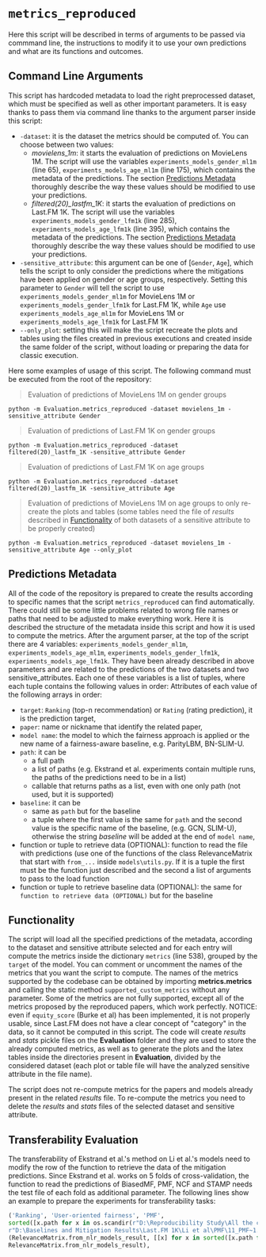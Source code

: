 # `metrics_reproduced`

Here this script will be described in terms of arguments to be passed via commmand line, the instructions to modify it
to use your own predictions and what are its functions and outcomes.

## Command Line Arguments

This script has hardcoded metadata to load the right preprocessed dataset, which must be specified as well as other
important parameters. It is easy thanks to pass them via command line thanks to the argument parser inside this script:
- `-dataset`: it is the dataset the metrics should be computed of. You can choose between two values:
    - *movielens_1m*: it starts the evaluation of predictions on MovieLens 1M. The script will use the variables
    `experiments_models_gender_ml1m` (line 65), `experiments_models_age_ml1m` (line 175), which contains the metadata of
    the predictions. The section [Predictions Metadata](#predictions-metadata) thoroughly describe the way these values
    should be modified to use your predictions.
    - *filtered(20)\_lastfm\_1K*: it starts the evaluation of predictions on Last.FM 1K. The script will use the variables
    `experiments_models_gender_lfm1k` (line 285), `experiments_models_age_lfm1k` (line 395), which contains the metadata
    of the predictions. The section [Predictions Metadata](#predictions-metadata) thoroughly describe the way these values
    should be modified to use your predictions.
- `-sensitive_attribute`: this argument can be one of [`Gender`, `Age`], which tells the script to only consider the
   predictions where the mitigations have been applied on gender or age groups, respectively. Setting this parameter to 
   `Gender` will tell the script to use `experiments_models_gender_ml1m` for MovieLens 1M or `experiments_models_gender_lfm1k`
   for Last.FM 1K, while `Age` use `experiments_models_age_ml1m` for MovieLens 1M or `experiments_models_age_lfm1k` for
   Last.FM 1K
- `--only_plot`: setting this will make the script recreate the plots and tables using the files created in previous
   executions and created inside the same folder of the script, without loading or preparing the data for classic execution.
   
Here some examples of usage of this script. The following command must be executed from the root of the repository:

> Evaluation of predictions of MovieLens 1M on gender groups
```shell script
python -m Evaluation.metrics_reproduced -dataset movielens_1m -sensitive_attribute Gender
``` 

> Evaluation of predictions of Last.FM 1K on gender groups
```shell script
python -m Evaluation.metrics_reproduced -dataset filtered(20)_lastfm_1K -sensitive_attribute Gender
``` 

> Evaluation of predictions of Last.FM 1K on age groups
```shell script
python -m Evaluation.metrics_reproduced -dataset filtered(20)_lastfm_1K -sensitive_attribute Age
``` 

> Evaluation of predictions of MovieLens 1M on age groups to only re-create the plots and tables (some tables need the
> file of *results* described in [Functionality](#functionality) of both datasets of a sensitive attribute to be properly
> created)
```shell script
python -m Evaluation.metrics_reproduced -dataset movielens_1m -sensitive_attribute Age --only_plot
``` 

## Predictions Metadata

All of the code of the repository is prepared to create the results according to specific names that the script
`metrics_reproduced` can find automatically. There could still be some little problems related to wrong file names or
paths that need to be adjusted to make everything work. Here it is described the structure of the metadata inside this
script and how it is used to compute the metrics.
After the argument parser, at the top of the script there are 4 variables: `experiments_models_gender_ml1m`,
`experiments_models_age_ml1m`, `experiments_models_gender_lfm1k`, `experiments_models_age_lfm1k`. They have been already
described in above parameters and are related to the predictions of the two datasets and two sensitive_attributes.
Each one of these variables is a list of tuples, where each tuple contains the following values in order:
Attributes of each value of the following arrays in order:
- `target`: `Ranking` (top-n recommendation) or `Rating` (rating prediction), it is the prediction target,
- `paper`: name or nickname that identify the related paper,
- `model name`: the model to which the fairness approach is applied or the new name of a fairness-aware baseline,
                e.g. ParityLBM, BN-SLIM-U.
- `path`: it can be
    - a full path
    - a list of paths (e.g. Ekstrand et al. experiments contain multiple runs, the paths of the predictions need to be
      in a list)
    - callable that returns paths as a list, even with one only path (not used, but it is supported)
- `baseline`: it can be
    - same as `path` but for the baseline
    - a tuple where the first value is the same for `path` and the second value is the specific name of the baseline,
    (e.g. GCN, SLIM-U), otherwise the string *baseline* will be added at the end of `model name`,
 - function or tuple to retrieve data (OPTIONAL): function to read the file with predictions (use one of the functions
                                                  of the class RelevanceMatrix that start with `from_...` inside
                                                  `models\utils.py`. If it is a tuple the first must be the function
                                                  just described and the second a list of arguments to pass to the
                                                  load function
- function or tuple to retrieve baseline data (OPTIONAL): the same for `function to retrieve data (OPTIONAL)`
                                                 but for the baseline
   
## Functionality

The script will load all the specified predictions of the metadata, according to the dataset and sensitive attribute
selected and for each entry will compute the metrics inside the dictionary `metrics` (line 538), grouped by the `target`
of the model. You can comment or uncomment the names of the metrics that you want the script to compute. The names of the
metrics supported by the codebase can be obtained by importing **metrics.metrics** and calling the static method
`supported_custom_metrics` without any parameter. Some of the metrics are not fully supported, except all of the metrics
proposed by the reproduced papers, which work perfectly. NOTICE: even if `equity_score` (Burke et al) has been implemented,
it is not properly usable, since Last.FM does not have a clear concept of "category" in the data, so it cannot be computed
in this script.
The code will create *results* and *stats* pickle files on the **Evaluation** folder and they are used to store the already
computed metrics, as well as to generate the plots and the latex tables inside the directories present in **Evaluation**,
divided by the considered dataset (each plot or table file will have the analyzed sensitive attribute in the file name).

The script does not re-compute metrics for the papers and models already present in the related *results* file. To
re-compute the metrics you need to delete the *results* and *stats* files of the selected dataset and sensitive attribute.

## Transferability Evaluation

The transferability of Ekstrand et al.'s method on Li et al.'s models need to modify the row of the function to retrieve the data
of the mitigation predictions. Since Ekstrand et al. works on 5 folds of cross-validation, the function to read the predictions of
BiasedMF, PMF, NCF and STAMP needs the test file of each fold as additional parameter.
The following lines show an example to prepare the experiments for transferability tasks:

```python
('Ranking', 'User-oriented fairness', 'PMF',
sorted([x.path for x in os.scandir(r"D:\Reproducibility Study\All the cool kids on Baselines and MItigation\Last.FM 1K\Li et al\PMF\Age")]),
r"D:\Baselines and Mitigation Results\Last.FM 1K\Li et al\PMF\11_PMF~1.NPY",
(RelevanceMatrix.from_nlr_models_result, [[x] for x in sorted([x.path for x in os.scandir(r"D:\Reproducibility Study\All the cool kids on Baselines and MItigation\Last.FM 1K\Li et al\test files\Age")])]),
RelevanceMatrix.from_nlr_models_result),
```

